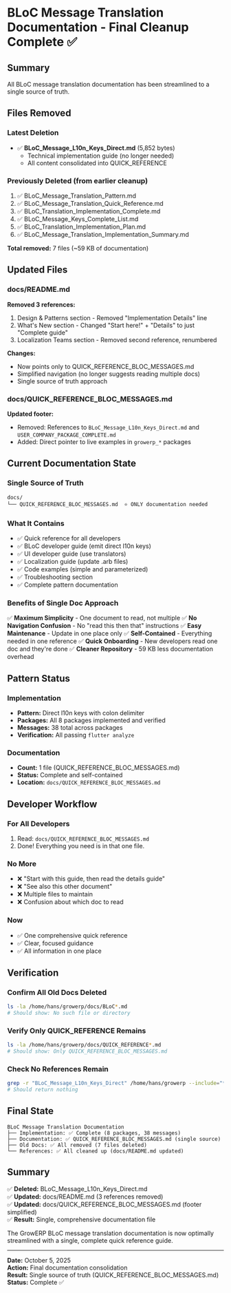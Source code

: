 # BLoC Message Translation Documentation - Final Cleanup Complete ✅

## Summary

All BLoC message translation documentation has been streamlined to a single source of truth.

## Files Removed

### Latest Deletion
- ✅ **BLoC_Message_L10n_Keys_Direct.md** (5,852 bytes)
  - Technical implementation guide (no longer needed)
  - All content consolidated into QUICK_REFERENCE

### Previously Deleted (from earlier cleanup)
1. ✅ BLoC_Message_Translation_Pattern.md
2. ✅ BLoC_Message_Translation_Quick_Reference.md  
3. ✅ BLoC_Translation_Implementation_Complete.md
4. ✅ BLoC_Message_Keys_Complete_List.md
5. ✅ BLoC_Translation_Implementation_Plan.md
6. ✅ BLoC_Message_Translation_Implementation_Summary.md

**Total removed:** 7 files (~59 KB of documentation)

## Updated Files

### docs/README.md
**Removed 3 references:**
1. Design & Patterns section - Removed "Implementation Details" line
2. What's New section - Changed "Start here!" + "Details" to just "Complete guide"
3. Localization Teams section - Removed second reference, renumbered

**Changes:**
- Now points only to QUICK_REFERENCE_BLOC_MESSAGES.md
- Simplified navigation (no longer suggests reading multiple docs)
- Single source of truth approach

### docs/QUICK_REFERENCE_BLOC_MESSAGES.md
**Updated footer:**
- Removed: References to `BLoC_Message_L10n_Keys_Direct.md` and `USER_COMPANY_PACKAGE_COMPLETE.md`
- Added: Direct pointer to live examples in `growerp_*` packages

## Current Documentation State

### Single Source of Truth
```
docs/
└── QUICK_REFERENCE_BLOC_MESSAGES.md  ⭐ ONLY documentation needed
```

### What It Contains
- ✅ Quick reference for all developers
- ✅ BLoC developer guide (emit direct l10n keys)
- ✅ UI developer guide (use translators)
- ✅ Localization guide (update .arb files)
- ✅ Code examples (simple and parameterized)
- ✅ Troubleshooting section
- ✅ Complete pattern documentation

### Benefits of Single Doc Approach

✅ **Maximum Simplicity** - One document to read, not multiple
✅ **No Navigation Confusion** - No "read this then that" instructions
✅ **Easy Maintenance** - Update in one place only
✅ **Self-Contained** - Everything needed in one reference
✅ **Quick Onboarding** - New developers read one doc and they're done
✅ **Cleaner Repository** - 59 KB less documentation overhead

## Pattern Status

### Implementation
- **Pattern:** Direct l10n keys with colon delimiter
- **Packages:** All 8 packages implemented and verified
- **Messages:** 38 total across packages
- **Verification:** All passing `flutter analyze`

### Documentation
- **Count:** 1 file (QUICK_REFERENCE_BLOC_MESSAGES.md)
- **Status:** Complete and self-contained
- **Location:** `docs/QUICK_REFERENCE_BLOC_MESSAGES.md`

## Developer Workflow

### For All Developers
1. Read: `docs/QUICK_REFERENCE_BLOC_MESSAGES.md`
2. Done! Everything you need is in that one file.

### No More
- ❌ "Start with this guide, then read the details guide"
- ❌ "See also this other document"
- ❌ Multiple files to maintain
- ❌ Confusion about which doc to read

### Now
- ✅ One comprehensive quick reference
- ✅ Clear, focused guidance
- ✅ All information in one place

## Verification

### Confirm All Old Docs Deleted
```bash
ls -la /home/hans/growerp/docs/BLoC*.md
# Should show: No such file or directory
```

### Verify Only QUICK_REFERENCE Remains
```bash
ls -la /home/hans/growerp/docs/QUICK_REFERENCE*.md
# Should show: Only QUICK_REFERENCE_BLOC_MESSAGES.md
```

### Check No References Remain
```bash
grep -r "BLoC_Message_L10n_Keys_Direct" /home/hans/growerp --include="*.md"
# Should return nothing
```

## Final State

```
BLoC Message Translation Documentation
├── Implementation: ✅ Complete (8 packages, 38 messages)
├── Documentation: ✅ QUICK_REFERENCE_BLOC_MESSAGES.md (single source)
├── Old Docs: ✅ All removed (7 files deleted)
└── References: ✅ All cleaned up (docs/README.md updated)
```

## Summary

✅ **Deleted:** BLoC_Message_L10n_Keys_Direct.md  
✅ **Updated:** docs/README.md (3 references removed)  
✅ **Updated:** docs/QUICK_REFERENCE_BLOC_MESSAGES.md (footer simplified)  
✅ **Result:** Single, comprehensive documentation file  

The GrowERP BLoC message translation documentation is now optimally streamlined with a single, complete quick reference guide.

---

**Date:** October 5, 2025  
**Action:** Final documentation consolidation  
**Result:** Single source of truth (QUICK_REFERENCE_BLOC_MESSAGES.md)  
**Status:** Complete ✅
